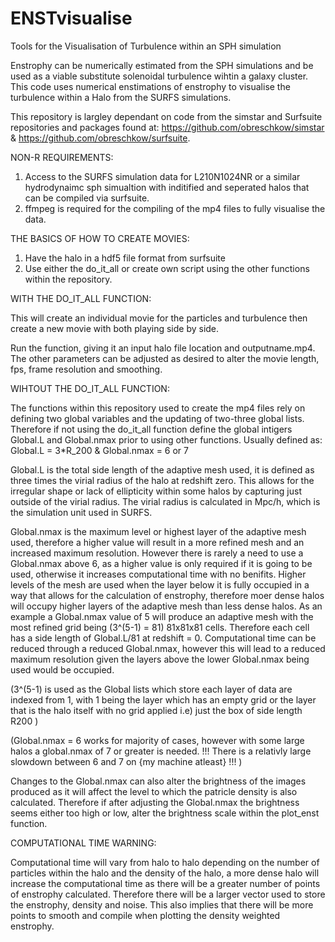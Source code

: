 # ENSTvisualise
Tools for the Visualisation of Turbulence within an SPH simulation

Enstrophy can be numerically estimated from the SPH simulations and be used as a viable substitute solenoidal turbulence wihtin a galaxy cluster. 
This code uses numerical enstimations of enstrophy to visualise the turbulence within a Halo from the SURFS simulations.

This repository is largley dependant on code from the simstar and Surfsuite repositories and packages found at: 
https://github.com/obreschkow/simstar & https://github.com/obreschkow/surfsuite.




NON-R REQUIREMENTS:


1. Access to the SURFS simulation data for L210N1024NR or a similar hydrodynaimc sph simualtion with inditified and seperated halos that can be compiled via surfsuite.
2. ffmpeg is required for the compiling of the mp4 files to fully visualise the data. 


THE BASICS OF HOW TO CREATE MOVIES:

1. Have the halo in a hdf5 file format from surfsuite
2. Use either the do_it_all or create own script using the other functions within the repository. 


  WITH THE DO_IT_ALL FUNCTION:
  
  
This will create an individual movie for the particles and turbulence then create a new movie with both playing side by side. 

Run the function, giving it an input halo file location and outputname.mp4. 
The other parameters can be adjusted as desired to alter the movie length, fps, frame resolution and smoothing. 



  WIHTOUT THE DO_IT_ALL FUNCTION:
  
  
The functions within this repository used to create the mp4 files rely on defining two global variables and the updating of two-three global lists. Therefore if not using the do_it_all function define the global intigers Global.L and Global.nmax prior to using other functions. 
Usually defined as:  Global.L = 3*R_200 & Global.nmax = 6 or 7


Global.L is the total side length of the adaptive mesh used, it is defined as three times the virial radius of the halo at redshift zero. This allows for the irregular shape or lack of ellipticity within some halos by capturing just outside of the virial radius. The virial radius is calculated in Mpc/h, which is the simulation unit used in SURFS. 

Global.nmax is the maximum level or highest layer of the adaptive mesh used, therefore a higher value will result in a more refined mesh and an increased maximum resolution. However there is rarely a need to use a Global.nmax above 6, as a higher value is only required if it is going to be used, otherwise it increases computational time with no benifits. Higher levels of the mesh are used when the layer below it is fully occupied in a way that allows for the calculation of enstrophy, therefore moer dense halos will occupy higher layers of the adaptive mesh than less dense halos. 
As an example a Global.nmax value of 5 will produce an adaptive mesh with the most refined grid being (3^(5-1) = 81) 81x81x81 cells. Therefore each cell has a side length of Global.L/81 at redshift = 0. 
Computational time can be reduced through a reduced Global.nmax, however this will lead to a reduced maximum resolution given the layers above the lower Global.nmax being used would be occupied. 

(3^(5-1) is used as the Global lists which store each layer of data are indexed from 1, with 1 being the layer which has an empty grid or the layer that is the halo itself with no grid applied i.e) just the box of side length R200 )

(Global.nmax = 6 works for majority of cases, however with some large halos a global.nmax of 7 or greater is needed. 
!!! There is a relativly large slowdown between 6 and 7 on {my machine atleast} !!! 
)

Changes to the Global.nmax can also alter the brightness of the images produced as it will affect the level to which the patricle density is also calculated. Therefore if after adjusting the Global.nmax the brightness seems either too high or low, alter the brightness scale within the plot_enst function.



  COMPUTATIONAL TIME WARNING: 


Computational time will vary from halo to halo depending on the number of particles within the halo and the density of the halo, a more dense halo will increase the computational time as there will be a greater number of points of enstrophy calculated. Therefore there will be a larger vector used to store the enstrophy, density and noise. This also implies that there will be more points to smooth and compile when plotting the density weighted enstrophy. 


